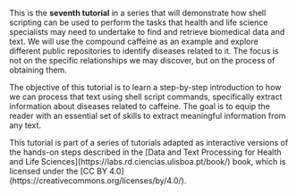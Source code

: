 <script>
import Alert from "$components/Alert.svelte";
</script>

This is the **seventh tutorial** in a series that will demonstrate how shell scripting can be used to perform the tasks that health and life science specialists may need to undertake to find and retrieve biomedical data and text. We will use the compound caffeine as an example and explore different public repositories to identify diseases related to it. The focus is not on the specific relationships we may discover, but on the process of obtaining them.

The objective of this tutorial is to learn a step-by-step introduction to how we can process that text using shell script commands, specifically extract information about diseases related to caffeine. The goal is to equip the reader with an essential
set of skills to extract meaningful information from any text.

<Alert>
This tutorial is part of a series of tutorials adapted as interactive versions of the hands-on steps described in the [Data and Text Processing for Health and Life Sciences](https://labs.rd.ciencias.ulisboa.pt/book/) book, which is licensed under the [CC BY 4.0](https://creativecommons.org/licenses/by/4.0/).
</Alert>
